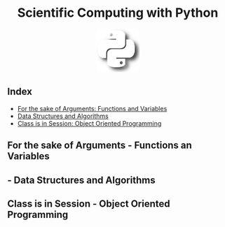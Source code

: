 <div style="text-align: center;">

# Scientific Computing with Python


![Python Icon](../0.assets/images/python-icon.png "Python Icon")

</div>

## Index

- [For the sake of Arguments: Functions and Variables](for-the-sake-of-arguments---functions-and-variables)
- [Data Structures and Algorithms](data-structures-and-algorithms)
- [Class is in Session: Object Oriented Programming](class-is-in-session---object-oriented-programming)

## For the sake of Arguments - Functions an Variables

##  - Data Structures and Algorithms

## Class is in Session - Object Oriented Programming